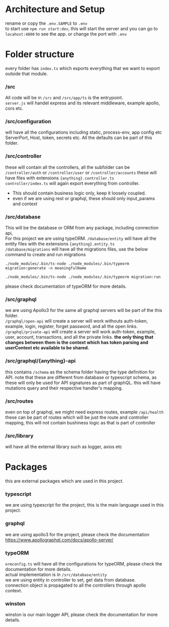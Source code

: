 # Architecture and Setup
rename or copy the `.env.SAMPLE` to `.env`<br/>
to start use `npm run start:dev`, this will start the server and you can go to `locahost:4000` to see the app. or change the port with `.env`

# Folder structure
every folder has `index.ts` which exports everything that we want to export outside that module.

### /src
All code will be in `/src` and `/src/app/ts` is the entrypoint.<br/>
`server.js` will handel express and its relevant middleware, example apollo, cors etc.
### /src/configuration
will have all the configurations including static, process-env, app config etc
ServerPort, Host, token, secrets etc.
All the defaults can be part of this folder.
### /src/controller
these will contain all the controllers, all the subfolder can be `/controller/auth` or `/controller/user` or `/controller/accounts` these will have files with extensions `{anything}.controller.ts` <br/>
`controller/index.ts` will again export everything from controller.

- This should contain business logic only, keep it loosely coupled.
- even if we are using rest or graphql, these should only input_params and context

### /src/database
This will be the database or ORM from any package, including connection api,<br/>
For this project we are using typeORM.
`/database/entity` will have all the entity files with the extensions `{anything}.entity.ts` <br/>
`/database/migrations` will have all the migrations files, use the below command to create and run migrations 

```
./node_modules/.bin/ts-node ./node_modules/.bin/typeorm migration:generate -n meaningfulName

./node_modules/.bin/ts-node ./node_modules/.bin/typeorm migration:run
```
please check documentation of typeORM for more details.

### /src/graphql
we are using Apollo3 for the same
all graphql servers will be part of the this folder.<br/>
`/graphql/open-api` will create a server will work withouts auth-token, example, login, register, forget password, and all the open links. <br/>
`/graphql/private-api` will create a server will work auth-token, example, user, account, transactions, and all the private links. 
<b>the only thing that changes between them is the context which has token parsing and userContext etc available to be shared.</b>

### /src/graphql/{anything}-api
this contains `/schema` as the schema folder having the type definition for API. note that these are different from database or typescript schema, as these will only be used for API signatures as part of graphQL.
this will have mutations query and their respective handler's mapping.

### /src/routes
even on top of graphql, we might need express routes, example `/api/health` these can be part of routes which will be just the route and controller mapping, this will not contain bushiness logic as that is part of controller

### /src/library
will have all the external library such as logger, axios etc


# Packages
this are external packages which are used in this project.
### typescript
we are using typescript for the project, this is the main language used in this project. 
### graphql
we are using apollo3 for the project, please check the documentation 
https://www.apollographql.com/docs/apollo-server/
### typeORM
`ormconfig.ts` will have all the configurations for typeORM, please check the documentation for more details.<br/>
actual implementation is in `/src/database/entity`<br/>
we are using entity in controller to set, get data from database.<br/>
connection object is propagated to all the controllers through apollo context.
### winston
winston is our main logger API, please check the documentation for more details.


